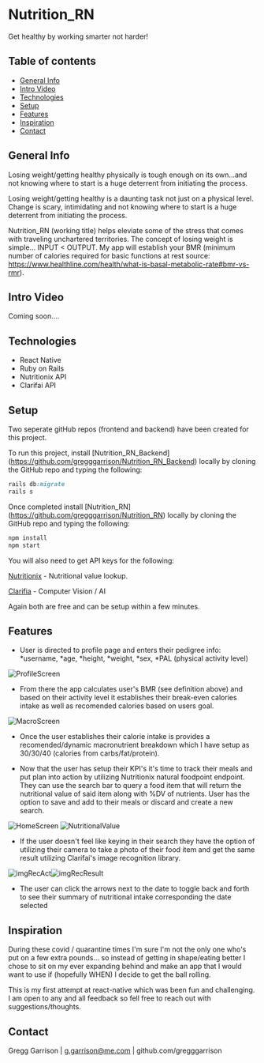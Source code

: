 # Nutrition_RN

Get healthy by working smarter not harder!


## Table of contents

- [General Info](#general-info)
- [Intro Video](#intro-video)
- [Technologies](#technologies)
- [Setup](#setup)
- [Features](#features)
- [Inspiration](#inspiration)
- [Contact](#contact)

## General Info

Losing weight/getting healthy physically is tough enough on its own...and not knowing where to start is a huge deterrent from initiating the process.

Losing weight/getting healthy is a daunting task not just on a physical level. Change is scary, intimidating and not knowing where to start is a huge deterrent from initiating the process. 

Nutrition_RN (working title) helps eleviate some of the stress that comes with traveling unchartered territories.  The concept of losing weight is simple... INPUT < OUTPUT.  My app will establish your BMR (minimum number of calories required for basic functions at rest source: https://www.healthline.com/health/what-is-basal-metabolic-rate#bmr-vs-rmr).  

## Intro Video
Coming soon....

## Technologies

* React Native
* Ruby on Rails
* Nutritionix API
* Clarifai API

## Setup

Two seperate gitHub repos (frontend and backend) have been created for this project.

To run this project, install [Nutrition_RN_Backend] (https://github.com/gregggarrison/Nutrition_RN_Backend) locally by cloning the GitHub repo and typing the following:
```ruby
rails db:migrate
rails s
```

Once completed install [Nutrition_RN] (https://github.com/gregggarrison/Nutrition_RN) locally by cloning the GitHub repo and typing the following: 

```ruby
npm install
npm start
```

You will also need to get API keys for the following:


[Nutritionix](https://developer.nutritionix.com/signup) - Nutritional value lookup.

[Clarifia](https://docs.clarifai.com/getting-started/authentication/app-specific-api-keys) - Computer Vision / AI

Again both are free and can be setup within a few minutes. 


## Features

* User is directed to profile page and enters their pedigree info:
    *username,
    *age,
    *height,
    *weight,
    *sex,
    *PAL (physical activity level)

![ProfileScreen](https://user-images.githubusercontent.com/61663115/90787216-b87d3400-e2c1-11ea-8a9c-1e4311ed6d42.png)
    
    
* From there the app calculates user's BMR (see definition above) and based on their activity level it establishes their break-even calories intake as well as recomended calories based on users goal. 

![MacroScreen](https://user-images.githubusercontent.com/61663115/90787302-d21e7b80-e2c1-11ea-8416-e7fddcd9f552.png)

* Once the user establishes their calorie intake is provides a recomended/dynamic macronutrient breakdown which I have setup as 30/30/40 (calories from carbs/fat/protein).

* Now that the user has setup their KPI's it's time to track their meals and put plan into action by utilizing Nutritionix natural foodpoint endpoint.  They can use the search bar to query a food item that will return the nutritional value of said item along with %DV of nutrients. User has the option to save and add to their meals or discard and create a new search.

![HomeScreen](https://user-images.githubusercontent.com/61663115/90786978-79e77980-e2c1-11ea-97b2-8fd4426f1657.png) ![NutritionalValue](https://user-images.githubusercontent.com/61663115/90787439-f5492b00-e2c1-11ea-9585-d850a42c5b39.png)

* If the user doesn't feel like keying in their search they have the option of utilizing their camera to take a photo of their food item and get the same result utilizing Clarifai's image recognition library. 

![imgRecAct](https://user-images.githubusercontent.com/61663115/90788838-6f2de400-e2c3-11ea-8632-8266f77b7dbe.png)![imgRecResult](https://user-images.githubusercontent.com/61663115/90788829-6ccb8a00-e2c3-11ea-979f-0fbff13312be.png)


* The user can click the arrows next to the date to toggle back and forth to see their summary of nutritional intake corresponding the date selected

## Inspiration

During these covid / quarantine times I'm sure I'm not the only one who's put on a few extra pounds... so instead of getting in shape/eating better I chose to sit on my ever expanding behind and make an app that I would want to use if (hopefully WHEN) I decide to get the ball rolling.  

This is my first attempt at react-native which was been fun and challenging. I am open to any and all feedback so fell free to reach out with suggestions/thoughts.

## Contact


Gregg Garrison | g.garrison@me.com | github.com/gregggarrison





